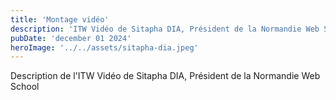 ```yaml
---
title: 'Montage vidéo'
description: 'ITW Vidéo de Sitapha DIA, Président de la Normandie Web School'
pubDate: 'december 01 2024'
heroImage: '../../assets/sitapha-dia.jpeg'
---
```


Description de l'ITW Vidéo de Sitapha DIA, Président de la Normandie Web School